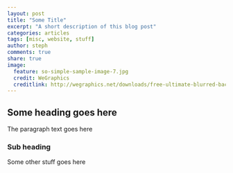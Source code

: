 ```yaml
---
layout: post
title: "Some Title"
excerpt: "A short description of this blog post"
categories: articles
tags: [misc, website, stuff]
author: steph
comments: true
share: true
image:
  feature: so-simple-sample-image-7.jpg
  credit: WeGraphics
  creditlink: http://wegraphics.net/downloads/free-ultimate-blurred-background-pack/
---
```


## Some heading goes here

The paragraph text goes here

### Sub heading

Some other stuff goes here
